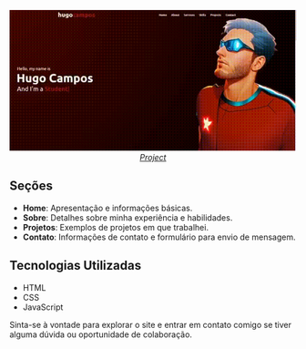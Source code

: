 <p align="center">
  <a href="https://hgcamp0s.github.io/" target="_blank">
    <img 
         src="https://github.com/hgcamp0s/hgcamp0s.github.io/blob/hg-pages/Images/portfolio.gif?raw=true"
         alt="Portfolio" 
    />
  </a>
  <br />
  <i><a href="https://github.com/hgcamp0s/hgcamp0s.github.io/tree/hg-pages">Project</a></i>
</p>

## Seções

- **Home**: Apresentação e informações básicas.
- **Sobre**: Detalhes sobre minha experiência e habilidades.
- **Projetos**: Exemplos de projetos em que trabalhei.
- **Contato**: Informações de contato e formulário para envio de mensagem.

## Tecnologias Utilizadas

- HTML
- CSS
- JavaScript

Sinta-se à vontade para explorar o site e entrar em contato comigo se tiver alguma dúvida ou oportunidade de colaboração.
